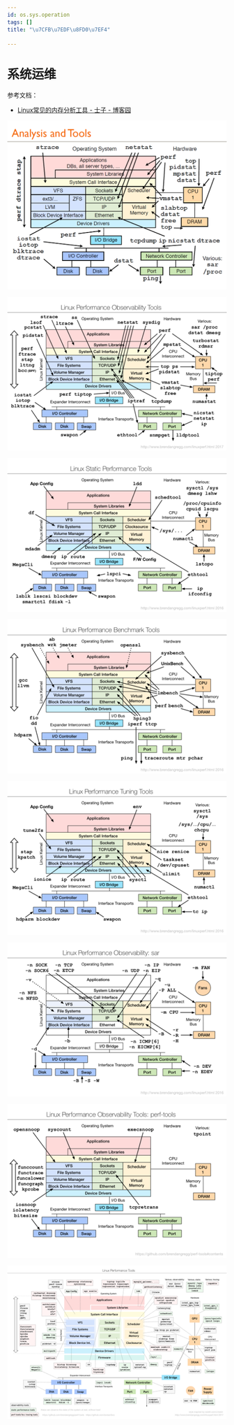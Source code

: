 ```yaml
---
id: os.sys.operation
tags: []
title: "\u7CFB\u7EDF\u8FD0\u7EF4"

---
```



# 系统运维
参考文档：

- [Linux常见的内存分析工具 - 士子 - 博客园](https://www.cnblogs.com/sjli-blog/p/15076966.html)

![](./../assets/1658283408767-9ad25804-7a6c-4fbe-8d48-e09e23892d05.png)

![image.png](./../assets/1658283586848-c707de08-0b09-494e-a666-26468e1ec7d8.png)

![image.png](./../assets/1658283610059-50843894-bdcb-48e4-9e46-2ad44f65caa9.png)

![image.png](./../assets/1658283626473-cd430d25-a4d2-435c-bc95-23ef9bb061e7.png)

![image.png](./../assets/1658283641291-5945f527-3ee1-4569-b279-3ff24c301526.png)

![image.png](./../assets/1658283680045-55cdf9c4-9fae-47ec-923e-744c472b3890.png)

![image.png](./../assets/1658283691725-9fe6774f-b09b-47e0-95f2-46b0784af9e9.png)

![image.png](./../assets/1658283937808-30ca8ca9-7fcc-4a82-a9c4-f0c5852325df.png)

